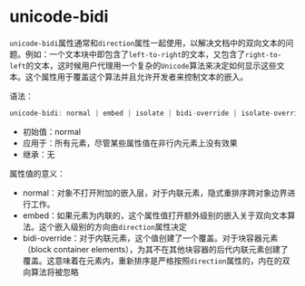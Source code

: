 unicode-bidi
=======

`unicode-bidi`属性通常和`direction`属性一起使用，以解决文档中的双向文本的问题。例如：一个文本块中即包含了`left-to-right`的文本，又包含了`right-to-left`的文本，这时候用户代理用一个复杂的`Unicode`算法来决定如何显示这些文本。这个属性用于覆盖这个算法并且允许开发者来控制文本的嵌入。

语法：

```c
unicode-bidi: normal | embed | isolate | bidi-override | isolate-override | plaintext
```

 - 初始值：normal
 - 应用于：所有元素，尽管某些属性值在非行内元素上没有效果
 - 继承：无

属性值的意义：

 - normal：对象不打开附加的嵌入层，对于内联元素，隐式重排序跨对象边界进行工作。
 - embed：如果元素为内联的，这个属性值打开额外级别的嵌入关于双向文本算法。这个嵌入级别的方向由`direction`属性决定
 - bidi-override：对于内联元素，这个值创建了一个覆盖。对于块容器元素（block container elements），为其不在其他块容器的后代内联元素创建了覆盖。这意味着在元素内，重新排序是严格按照`direction`属性的，内在的双向算法将被忽略
